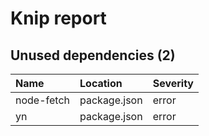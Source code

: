 # Knip report

## Unused dependencies (2)

| Name       | Location     | Severity |
| :--------- | :----------- | :------- |
| node-fetch | package.json | error    |
| yn         | package.json | error    |

